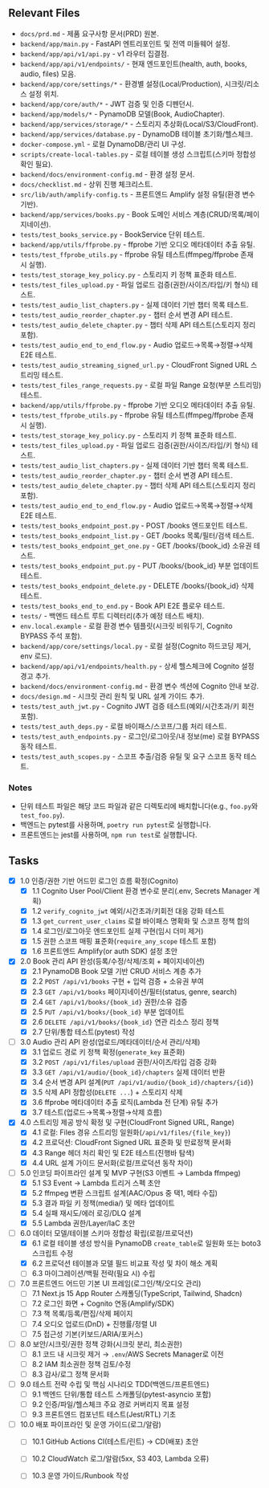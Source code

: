 ## Relevant Files

- `docs/prd.md` - 제품 요구사항 문서(PRD) 원본.
- `backend/app/main.py` - FastAPI 엔트리포인트 및 전역 미들웨어 설정.
- `backend/app/api/v1/api.py` - v1 라우터 집결점.
- `backend/app/api/v1/endpoints/` - 현재 엔드포인트(health, auth, books, audio, files) 모음.
- `backend/app/core/settings/*` - 환경별 설정(Local/Production), 시크릿/리소스 설정 위치.
- `backend/app/core/auth/*` - JWT 검증 및 인증 디펜던시.
- `backend/app/models/*` - PynamoDB 모델(Book, AudioChapter).
- `backend/app/services/storage/*` - 스토리지 추상화(Local/S3/CloudFront).
- `backend/app/services/database.py` - DynamoDB 테이블 초기화/헬스체크.
- `docker-compose.yml` - 로컬 DynamoDB/관리 UI 구성.
- `scripts/create-local-tables.py` - 로컬 테이블 생성 스크립트(스키마 정합성 확인 필요).
- `backend/docs/environment-config.md` - 환경 설정 문서.
- `docs/checklist.md` - 상위 진행 체크리스트.
- `src/lib/auth/amplify-config.ts` - 프론트엔드 Amplify 설정 유틸(환경 변수 기반).
- `backend/app/services/books.py` - Book 도메인 서비스 계층(CRUD/목록/페이지네이션).
- `tests/test_books_service.py` - BookService 단위 테스트.
 - `backend/app/utils/ffprobe.py` - ffprobe 기반 오디오 메타데이터 추출 유틸.
 - `tests/test_ffprobe_utils.py` - ffprobe 유틸 테스트(ffmpeg/ffprobe 존재 시 실행).
 - `tests/test_storage_key_policy.py` - 스토리지 키 정책 표준화 테스트.
 - `tests/test_files_upload.py` - 파일 업로드 검증(권한/사이즈/타입/키 형식) 테스트.
 - `tests/test_audio_list_chapters.py` - 실제 데이터 기반 챕터 목록 테스트.
 - `tests/test_audio_reorder_chapter.py` - 챕터 순서 변경 API 테스트.
 - `tests/test_audio_delete_chapter.py` - 챕터 삭제 API 테스트(스토리지 정리 포함).
 - `tests/test_audio_end_to_end_flow.py` - Audio 업로드→목록→정렬→삭제 E2E 테스트.
 - `tests/test_audio_streaming_signed_url.py` - CloudFront Signed URL 스트리밍 테스트.
 - `tests/test_files_range_requests.py` - 로컬 파일 Range 요청(부분 스트리밍) 테스트.
 - `backend/app/utils/ffprobe.py` - ffprobe 기반 오디오 메타데이터 추출 유틸.
 - `tests/test_ffprobe_utils.py` - ffprobe 유틸 테스트(ffmpeg/ffprobe 존재 시 실행).
 - `tests/test_storage_key_policy.py` - 스토리지 키 정책 표준화 테스트.
 - `tests/test_files_upload.py` - 파일 업로드 검증(권한/사이즈/타입/키 형식) 테스트.
 - `tests/test_audio_list_chapters.py` - 실제 데이터 기반 챕터 목록 테스트.
 - `tests/test_audio_reorder_chapter.py` - 챕터 순서 변경 API 테스트.
 - `tests/test_audio_delete_chapter.py` - 챕터 삭제 API 테스트(스토리지 정리 포함).
 - `tests/test_audio_end_to_end_flow.py` - Audio 업로드→목록→정렬→삭제 E2E 테스트.
- `tests/test_books_endpoint_post.py` - POST /books 엔드포인트 테스트.
- `tests/test_books_endpoint_list.py` - GET /books 목록/필터/검색 테스트.
- `tests/test_books_endpoint_get_one.py` - GET /books/{book_id} 소유권 테스트.
- `tests/test_books_endpoint_put.py` - PUT /books/{book_id} 부분 업데이트 테스트.
- `tests/test_books_endpoint_delete.py` - DELETE /books/{book_id} 삭제 테스트.
- `tests/test_books_end_to_end.py` - Book API E2E 플로우 테스트.
- `tests/` - 백엔드 테스트 루트 디렉터리(추가 예정 테스트 배치).
- `env.local.example` - 로컬 환경 변수 템플릿(시크릿 비워두기, Cognito BYPASS 주석 포함).
- `backend/app/core/settings/local.py` - 로컬 설정(Cognito 하드코딩 제거, env 로드).
- `backend/app/api/v1/endpoints/health.py` - 상세 헬스체크에 Cognito 설정 경고 추가.
- `backend/docs/environment-config.md` - 환경 변수 섹션에 Cognito 안내 보강.
- `docs/design.md` - 시크릿 관리 원칙 및 URL 설계 가이드 추가.
- `tests/test_auth_jwt.py` - Cognito JWT 검증 테스트(예외/시간초과/키 회전 포함).
- `tests/test_auth_deps.py` - 로컬 바이패스/스코프/그룹 처리 테스트.
- `tests/test_auth_endpoints.py` - 로그인/로그아웃/내 정보(me) 로컬 BYPASS 동작 테스트.
- `tests/test_auth_scopes.py` - 스코프 추출/검증 유틸 및 요구 스코프 동작 테스트.

### Notes

- 단위 테스트 파일은 해당 코드 파일과 같은 디렉토리에 배치합니다(e.g., `foo.py`와 `test_foo.py`).
- 백엔드는 pytest를 사용하며, `poetry run pytest`로 실행합니다.
- 프론트엔드는 jest를 사용하며, `npm run test`로 실행합니다.

## Tasks

- [x] 1.0 인증/권한 기반 어드민 로그인 흐름 확정(Cognito)
  - [x] 1.1 Cognito User Pool/Client 환경 변수로 분리(.env, Secrets Manager 계획)
  - [x] 1.2 `verify_cognito_jwt` 예외/시간초과/키회전 대응 강화 테스트
  - [x] 1.3 `get_current_user_claims` 로컬 바이패스 명확화 및 스코프 정책 합의
  - [x] 1.4 로그인/로그아웃 엔드포인트 실제 구현(임시 더미 제거)
  - [x] 1.5 권한 스코프 매핑 표준화(`require_any_scope` 테스트 포함)
  - [x] 1.6 프론트엔드 Amplify(or auth SDK) 설정 초안

- [x] 2.0 Book 관리 API 완성(등록/수정/삭제/조회 + 페이지네이션)
  - [x] 2.1 PynamoDB Book 모델 기반 CRUD 서비스 계층 추가
  - [x] 2.2 `POST /api/v1/books` 구현 + 입력 검증 + 소유권 부여
  - [x] 2.3 `GET /api/v1/books` 페이지네이션/필터(status, genre, search)
  - [x] 2.4 `GET /api/v1/books/{book_id}` 권한/소유 검증
  - [x] 2.5 `PUT /api/v1/books/{book_id}` 부분 업데이트
  - [x] 2.6 `DELETE /api/v1/books/{book_id}` 연관 리소스 정리 정책
  - [x] 2.7 단위/통합 테스트(pytest) 작성

- [ ] 3.0 Audio 관리 API 완성(업로드/메타데이터/순서 관리/삭제)
  - [x] 3.1 업로드 경로 키 정책 확정(`generate_key` 표준화)
  - [x] 3.2 `POST /api/v1/files/upload` 권한/사이즈/타입 검증 강화
  - [x] 3.3 `GET /api/v1/audio/{book_id}/chapters` 실제 데이터 반환
  - [x] 3.4 순서 변경 API 설계(`PUT /api/v1/audio/{book_id}/chapters/{id}`)
  - [x] 3.5 삭제 API 정합성(`DELETE ...`) + 스토리지 삭제
  - [x] 3.6 ffprobe 메타데이터 추출 로직(Lambda 전 단계) 유틸 추가
  - [x] 3.7 테스트(업로드→목록→정렬→삭제 흐름)

- [x] 4.0 스트리밍 제공 방식 확정 및 구현(CloudFront Signed URL, Range)
  - [x] 4.1 로컬: Files 경유 스트리밍 일원화(`/api/v1/files/{file_key}`)
  - [x] 4.2 프로덕션: CloudFront Signed URL 표준화 및 만료정책 문서화
  - [x] 4.3 Range 헤더 처리 확인 및 E2E 테스트(진행바 탐색)
  - [x] 4.4 URL 설계 가이드 문서화(로컬/프로덕션 동작 차이)

- [ ] 5.0 인코딩 파이프라인 설계 및 MVP 구현(S3 이벤트 → Lambda ffmpeg)
  - [x] 5.1 S3 Event → Lambda 트리거 스펙 초안
  - [x] 5.2 ffmpeg 변환 스크립트 설계(AAC/Opus 중 택1, 메타 수집)
  - [x] 5.3 결과 파일 키 정책(media/) 및 메타 업데이트
  - [x] 5.4 실패 재시도/에러 로깅/DLQ 설계
  - [x] 5.5 Lambda 권한/Layer/IaC 초안

- [ ] 6.0 데이터 모델/테이블 스키마 정합성 확립(로컬/프로덕션)
  - [x] 6.1 로컬 테이블 생성 방식을 PynamoDB `create_table`로 일원화 또는 boto3 스크립트 수정
  - [x] 6.2 프로덕션 테이블과 모델 필드 비교표 작성 및 차이 해소 계획
  - [ ] 6.3 마이그레이션/백필 전략(필요 시) 수립

- [ ] 7.0 프론트엔드 어드민 기본 UI 프레임(로그인/책/오디오 관리)
  - [ ] 7.1 Next.js 15 App Router 스캐폴딩(TypeScript, Tailwind, Shadcn)
  - [ ] 7.2 로그인 화면 + Cognito 연동(Amplify/SDK)
  - [ ] 7.3 책 목록/등록/편집/삭제 페이지
  - [ ] 7.4 오디오 업로드(DnD) + 진행률/정렬 UI
  - [ ] 7.5 접근성 기본(키보드/ARIA/포커스)

- [ ] 8.0 보안/시크릿/권한 정책 강화(시크릿 분리, 최소권한)
  - [ ] 8.1 코드 내 시크릿 제거 → `.env`/AWS Secrets Manager로 이전
  - [ ] 8.2 IAM 최소권한 정책 검토/수정
  - [ ] 8.3 감사/로그 정책 문서화

- [ ] 9.0 테스트 전략 수립 및 핵심 시나리오 TDD(백엔드/프론트엔드)
  - [ ] 9.1 백엔드 단위/통합 테스트 스캐폴딩(pytest-asyncio 포함)
  - [ ] 9.2 인증/파일/헬스체크 주요 경로 커버리지 목표 설정
  - [ ] 9.3 프론트엔드 컴포넌트 테스트(Jest/RTL) 기초

- [ ] 10.0 배포 파이프라인 및 운영 가이드(로그/알람)
  - [ ] 10.1 GitHub Actions CI(테스트/린트) → CD(배포) 초안
  - [ ] 10.2 CloudWatch 로그/알람(5xx, S3 403, Lambda 오류)
  - [ ] 10.3 운영 가이드/Runbook 작성


